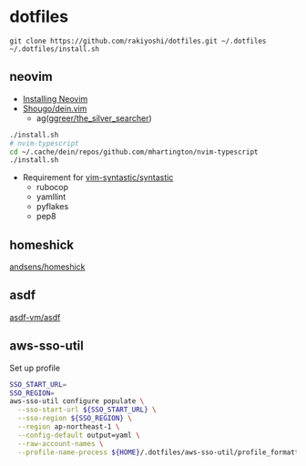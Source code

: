 # dotfiles

```
git clone https://github.com/rakiyoshi/dotfiles.git ~/.dotfiles
~/.dotfiles/install.sh
```

## neovim
- [Installing Neovim](https://github.com/neovim/neovim/wiki/Installing-Neovim)
- [Shougo/dein.vim](https://github.com/Shougo/dein.vim)
	- ag([ggreer/the_silver_searcher](https://github.com/ggreer/the_silver_searcher))

```bash
./install.sh
# nvim-typescript
cd ~/.cache/dein/repos/github.com/mhartington/nvim-typescript
./install.sh
```
- Requirement for [vim-syntastic/syntastic](https://github.com/vim-syntastic/syntastic)
    - rubocop
    - yamllint
    - pyflakes
    - pep8

## homeshick
[andsens/homeshick](https://github.com/andsens/homeshick)

## asdf
[asdf-vm/asdf](https://github.com/asdf-vm/asdf)

## aws-sso-util
Set up profile

```bash
SSO_START_URL=
SSO_REGION=
aws-sso-util configure populate \
  --sso-start-url ${SSO_START_URL} \
  --sso-region ${SSO_REGION} \
  --region ap-northeast-1 \
  --config-default output=yaml \
  --raw-account-names \
  --profile-name-process ${HOME}/.dotfiles/aws-sso-util/profile_formatter.py
```

